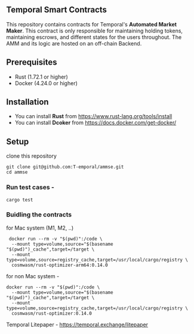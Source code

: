 ## Temporal Smart Contracts

This repository contains contracts for Temporal's **Automated Market Maker**. This contract is only responsible for maintaining holding tokens, maintaining escrows, and different states for the users throughout. The AMM and its logic are hosted on an off-chain Backend.

## Prerequisites
- Rust (1.72.1 or higher)
- Docker (4.24.0 or higher)

## Installation
- You can install **Rust** from https://www.rust-lang.org/tools/install
- You can install **Dcoker** from https://docs.docker.com/get-docker/

## Setup
clone this repository
```
git clone git@github.com:T-emporal/ammse.git
cd ammse
```
### Run test cases -

```
cargo test
```

### Buidling the contracts

for Mac system (M1, M2, ..)
```
 docker run --rm -v "$(pwd)":/code \
  --mount type=volume,source="$(basename "$(pwd)")_cache",target=/target \
  --mount type=volume,source=registry_cache,target=/usr/local/cargo/registry \
  cosmwasm/rust-optimizer-arm64:0.14.0

```

for non Mac system -
```
docker run --rm -v "$(pwd)":/code \
  --mount type=volume,source="$(basename "$(pwd)")_cache",target=/target \
  --mount type=volume,source=registry_cache,target=/usr/local/cargo/registry \
  cosmwasm/rust-optimizer:0.14.0
```
Temporal Litepaper - https://temporal.exchange/litepaper
